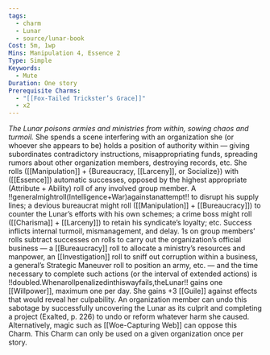 ```yaml
---
tags:
  - charm
  - Lunar
  - source/lunar-book
Cost: 5m, 1wp
Mins: Manipulation 4, Essence 2
Type: Simple
Keywords:
  - Mute
Duration: One story
Prerequisite Charms:
  - "[[Fox-Tailed Trickster’s Grace]]"
  - x2
---
```

*The Lunar poisons armies and ministries from within, sowing chaos and turmoil.*
She spends a scene interfering with an organization she (or whoever she appears to be) holds a position of authority within — giving subordinates contradictory instructions, misappropriating funds, spreading rumors about other organization members, destroying records, etc. She rolls ([[Manipulation]] + {Bureaucracy, [[Larceny]], or Socialize}) with ([[Essence]]) automatic successes, opposed by the highest appropriate (Attribute + Ability) roll of any involved group member. A !!generalmightroll(Intelligence+War)againstanattempt!! to disrupt his supply lines; a devious bureaucrat might roll ([[Manipulation]] + [[Bureaucracy]]) to counter the Lunar’s efforts with his own schemes; a crime boss might roll ([[Charisma]] + [[Larceny]]) to retain his syndicate’s loyalty; etc. Success inflicts internal turmoil, mismanagement, and delay. 1s on group members’ rolls subtract successes on rolls to carry out the organization’s official business — a [[Bureaucracy]] roll to allocate a ministry’s resources and manpower, an [[Investigation]] roll to sniff out corruption within a business, a general’s Strategic Maneuver roll to position an army, etc. — and the time necessary to complete such actions (or the interval of extended actions) is !!doubled.Whenarollpenalizedinthiswayfails,theLunar!! gains one [[Willpower]], maximum one per day. She gains +3 [[Guile]] against effects that would reveal her culpability. An organization member can undo this sabotage by successfully uncovering the Lunar as its culprit and completing a project (Exalted, p. 226) to undo or reform whatever harm she caused. Alternatively, magic such as [[Woe-Capturing Web]] can oppose this Charm. This Charm can only be used on a given organization once per story.
